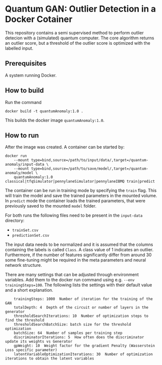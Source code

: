 # Quantum GAN: Outlier Detection in a Docker Cotainer
This repository contains a semi supervised method to perform outlier detecion with a (simulated) quantum computer.
The core algorithm returns an outlier score, but a threshold of the outlier score is optimized with the labelled input.

## Prerequisites
A system running Docker.


## How to build
Run the command
```
docker build -t quantumAnomaly:1.0 .
```
This builds the docker image `quantumAnomaly:1.0`.

## How to run
After the image was created. A container can be started by:
```
docker run
    --mount type=bind,source=/path/to/input/data/,target=/quantum-anomaly/input-data \
    --mount type=bind,source=/path/to/save/model/,target=/quantum-anomaly/model \
    quantumAnomaly:1.0 classical|tfqSimulator|pennylaneSimulator|pennylaneIBMQ train|predict
```
The container can be run in training mode by specifying the `train` flag. This will train the model and save the trained parameters in the mounted volume.
In `predict` mode the container loads the trained parameters, that were previously saved to the mounted `model` folder.

For both runs the following files need to be present in the `input-data` directory:
- `trainSet.csv`
- `predictionSet.csv`

The input data needs to be normalized and it is assumed that the columns containing the labels is called `Class`. A class value of 1 indicates an outlier. Furthermore, if the number of features significantly differ from around 30 some fine-tuning might be required in the meta parameters and neural network structure.

There are many settings that can be adjusted through environment variables. Add them to the docker run command using e.g. `--env trainingSteps=100`. The following lists the settings with their default value and a short explanation.
```
    trainingSteps: 1000  Number of iteration for the training of the GAN
    totalDepth: 4  Depth of the circuit or number of layers in the generator
    thresholdSearchIterations: 10  Number of optimization steps to find the threshold
    thresholdSearchBatchSize: batch size for the threshold optimization
    batchSize: 64  Number of samples per training step
    discriminatorIterations: 5  How often does the discriminator update its weights vs Generator
    gpWeight: 10  Weight factor for the gradient Penalty (Wasserstein Loss specific parameter)
    latentVariableOptimizationIterations: 30  Number of optimization iterations to obtain the latent variables
```
